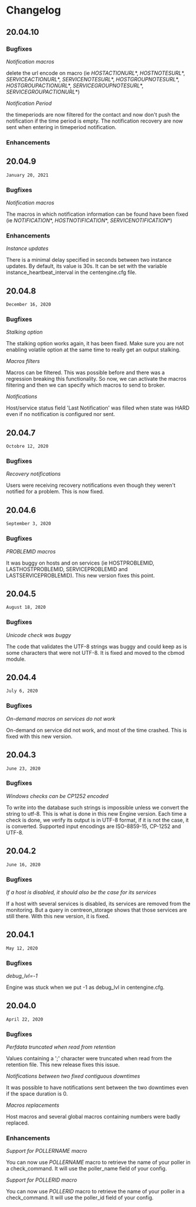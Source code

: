 # Changelog

## 20.04.10


### Bugfixes

*Notification macros*

delete the url encode on macro
(ie $HOSTACTIONURL*$, $HOSTNOTESURL*$, $SERVICEACTIONURL*$, $SERVICENOTESURL*$,
$HOSTGROUPNOTESURL*$, $HOSTGROUPACTIONURL*$, $SERVICEGROUPNOTESURL*$,
$SERVICEGROUPACTIONURL*$)

*Notification Period*

the timeperiods are now filtered for the contact
and now don't push the notification if the time period is empty.
The notification recovery are now sent when entering in timeperiod notification.


### Enhancements
## 20.04.9

`January 20, 2021`

### Bugfixes

*Notification macros*

The macros in which notification information can be found have been fixed
(ie $NOTIFICATION*$, $HOSTNOTIFICATION*$, $SERVICENOTIFICATION*$)

### Enhancements

*Instance updates*

There is a minimal delay specified in seconds between two instance updates.
By default, its value is 30s. It can be set with the variable
instance_heartbeat_interval in the centengine.cfg file.

## 20.04.8

`December 16, 2020`

### Bugfixes

*Stalking option*

The stalking option works again, it has been fixed. Make sure you are not
enabling volatile option at the same time to really get an output
stalking.

*Macros filters*

Macros can be filtered. This was possible before and there was a
regression breaking this functionality. So now, we can activate the
macros filtering and then we can specify which macros to send to broker.

*Notifications*

Host/service status field 'Last Notification' was filled when
state was HARD even if no notification is configured nor sent.

## 20.04.7

`Octobre 12, 2020`

### Bugfixes

*Recovery notifications*

Users were receiving recovery notifications even though they weren't notified
for a problem. This is now fixed.

## 20.04.6

`September 3, 2020`

### Bugfixes

*PROBLEMID macros*

It was buggy on hosts and on services (ie HOSTPROBLEMID, LASTHOSTPROBLEMID,
SERVICEPROBLEMID and LASTSERVICEPROBLEMID). This new version fixes this point.

## 20.04.5

`August 18, 2020`

### Bugfixes

*Unicode check was buggy*

The code that validates the UTF-8 strings was buggy and could keep as is some
characters that were not UTF-8. It is fixed and moved to the cbmod module.

## 20.04.4

`July 6, 2020`

### Bugfixes

*On-demand macros on services do not work*

On-demand on service did not work, and most of the time crashed.
This is fixed with this new version.

## 20.04.3

`June 23, 2020`

### Bugfixes

*Windows checks can be CP1252 encoded*

To write into the database such strings is impossible unless we convert the
string to utf-8. This is what is done in this new Engine version. Each time
a check is done, we verify its output is in UTF-8 format, if it is not the
case, it is converted. Supported input encodings are ISO-8859-15, CP-1252 and
UTF-8.

## 20.04.2

`June 16, 2020`

### Bugfixes

*If a host is disabled, it should also be the case for its services*

If a host with several services is disabled, its services are removed from
the monitoring. But a query in centreon_storage shows that those services
are still there. With this new version, it is fixed.

## 20.04.1

`May 12, 2020`

### Bugfixes

*debug_lvl=-1*

Engine was stuck when we put -1 as debug_lvl in centengine.cfg.

## 20.04.0

`April 22, 2020`

### Bugfixes

*Perfdata truncated when read from retention*

Values containing a ';' character were truncated when read from the retention
file. This new release fixes this issue.

*Notifications between two fixed contiguous downtimes*

It was possible to have notifications sent between the two downtimes even if
the space duration is 0.

*Macros replacements*

Host macros and several global macros containing numbers were badly replaced.

### Enhancements

*Support for POLLERNAME macro*

You can now use $POLLERNAME$ macro to retrieve the name of your poller in
a check_command. It will use the poller_name field of your config.

*Support for POLLERID macro*

You can now use $POLLERID$ macro to retrieve the name of your poller in
a check_command. It will use the poller_id field of your config.
